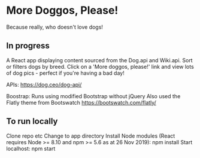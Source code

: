 # More Doggos, Please!

Because really, who doesn't love dogs!

## In progress
A React app displaying content sourced from the Dog.api and Wiki.api. Sort or filters dogs by breed. Click on a 'More doggos, please!' link and view lots of dog pics - perfect if you're having a bad day!

APIs:
https://dog.ceo/dog-api/

Boostrap:
Runs using modified Bootstrap without jQuery
Also used the Flatly theme from Bootswatch
https://bootswatch.com/flatly/  


## To run locally
Clone repo etc
Change to app directory
Install Node modules (React requires Node >= 8.10 and npm >= 5.6 as at 26 Nov 2019):
    npm install
Start localhost: 
    npm start
